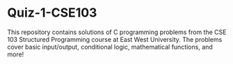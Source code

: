 # Quiz-1-CSE103
This repository contains solutions of C programming problems from the CSE 103 Structured Programming course at East West University. The problems cover basic input/output, conditional logic, mathematical functions, and more!
